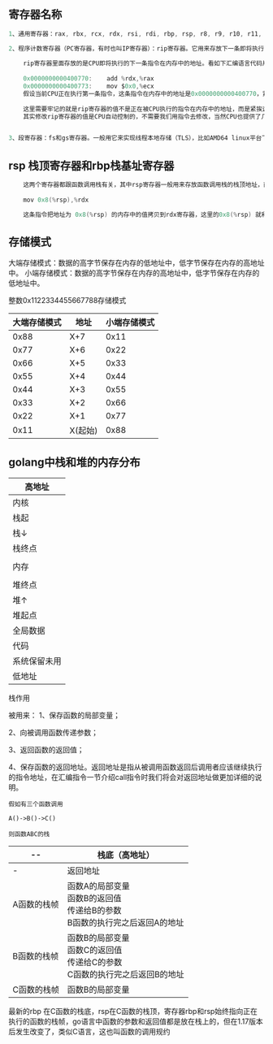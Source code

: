 
## 寄存器名称

```go
1、通用寄存器：rax, rbx, rcx, rdx, rsi, rdi, rbp, rsp, r8, r9, r10, r11, r12, r13, r14, r15寄存器。CPU对这16个通用寄存器的用途没有做特殊规定，程序员和编译器可以自定义其用途（下面会介绍，rsp/rbp寄存器其实是有特殊用途的）；

2、程序计数寄存器（PC寄存器，有时也叫IP寄存器）：rip寄存器。它用来存放下一条即将执行的指令的地址，这个寄存器决定了程序的执行流程；
    
    rip寄存器里面存放的是CPU即将执行的下一条指令在内存中的地址。看如下汇编语言代码片段：
    
    0x0000000000400770:    add %rdx,%rax
    0x0000000000400773:    mov $0x0,%ecx
    假设当前CPU正在执行第一条指令，这条指令在内存中的地址是0x0000000000400770，紧接它后面的下一条指令的地址是0x0000000000400773，所以此时rip寄存器里面存放的值是0x0000000000400773。
    
    这里需要牢记的就是rip寄存器的值不是正在被CPU执行的指令在内存中的地址，而是紧挨这条正在被执行的指令后面那一条指令的地址。
    其实修改rip寄存器的值是CPU自动控制的，不需要我们用指令去修改，当然CPU也提供了几条可以间接修改rip寄存器的指令，在汇编语言一节中我们会详细介绍CPU自动修改以及用指令修改rip寄存器值的两种方式。


3、段寄存器：fs和gs寄存器。一般用它来实现线程本地存储（TLS），比如AMD64 linux平台下go语言和pthread都使用fs寄存器来实现系统线程的TLS，在本章线程本地存储一节和第二章详细分析goroutine调度器的时候我们可以分别看到Linux平台下Pthread线程库和go是如何使用fs寄存器的。
```

## rsp 栈顶寄存器和rbp栈基址寄存器

```go
    这两个寄存器都跟函数调用栈有关，其中rsp寄存器一般用来存放函数调用栈的栈顶地址，而rbp寄存器通常用来存放函数的栈帧起始地址，编译器一般使用这两个寄存器加一定偏移的方式来访问函数局部变量或函数参数，比如：
    
    mov 0x8(%rsp),%rdx

    这条指令把地址为 0x8(%rsp) 的内存中的值拷贝到rdx寄存器，这里的0x8(%rsp) 就利用了 rsp 寄存器加偏移 8 的方式来读取内存中的值。
```

## 存储模式

大端存储模式：数据的高字节保存在内存的低地址中，低字节保存在内存的高地址中。
小端存储模式：数据的高字节保存在内存的高地址中，低字节保存在内存的低地址中。

整数0x1122334455667788存储模式

| 大端存储模式|地址|小端存储模式|
| ----------- | ----------- |-----------|
|0x88|X+7|0x11
|0x77|X+6|0x22
|0x66|X+5|0x33
|0x55|X+4|0x44
|0x44|X+3|0x55
|0x33|X+2|0x66
|0x22|X+1|0x77
|0x11|X(起始)|0x88

## golang中栈和堆的内存分布

|高地址|
| ----------- |
|内核|
|栈起|
|栈↓|
|栈终点|
||
|内存|
||
|堆终点|
|堆↑|
|堆起点|
|全局数据|
|代码|
|系统保留未用|
|低地址|

栈作用

被用来：
1、保存函数的局部变量；

2、向被调用函数传递参数；

3、返回函数的返回值；

4、保存函数的返回地址。返回地址是指从被调用函数返回后调用者应该继续执行的指令地址，在汇编指令一节介绍call指令时我们将会对返回地址做更加详细的说明。

    假如有三个函数调用
    
    A()->B()->C()

    则函数ABC的栈

|--|栈底（高地址）|
|-----------| ----------- |
|-|返回地址|
|A函数的栈帧|函数A的局部变量<br>函数B的返回值<br>传递给B的参数<br>B函数的执行完之后返回A的地址|
|B函数的栈帧|函数B的局部变量<br>函数C的返回值<br>传递给C的参数<br>C函数的执行完之后返回B的地址|
|C函数的栈帧|函数B的局部变量|

最新的rbp 在C函数的栈底，rsp在C函数的栈顶，寄存器rbp和rsp始终指向正在执行的函数的栈帧，go语言中函数的参数和返回值都是放在栈上的，但在1.17版本后发生改变了，类似C语言，这也叫函数的调用规约


